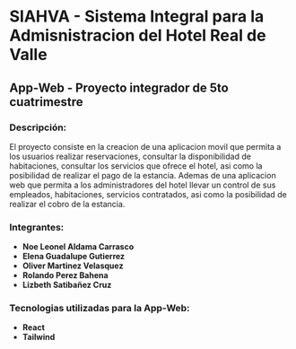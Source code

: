 # SIAHVA - Sistema Integral para la Admisnistracion del Hotel Real de Valle
## App-Web - Proyecto integrador de 5to cuatrimestre 

### Descripción:
El proyecto consiste en la creacion de una aplicacion movil que permita a los usuarios realizar reservaciones, consultar la disponibilidad de habitaciones, consultar los servicios que ofrece el hotel, asi como la posibilidad de realizar el pago de la estancia.
Ademas de una aplicacion web que permita a los administradores del hotel llevar un control de sus empleados, habitaciones, servicios contratados, asi como la posibilidad de realizar el cobro de la estancia.

### Integrantes:
- **Noe Leonel Aldama Carrasco**
- **Elena Guadalupe Gutierrez**
- **Oliver Martinez Velasquez**
- **Rolando Perez Bahena**
- **Lizbeth Satibañez Cruz**

### Tecnologias utilizadas para la App-Web:
- **React**
- **Tailwind**
